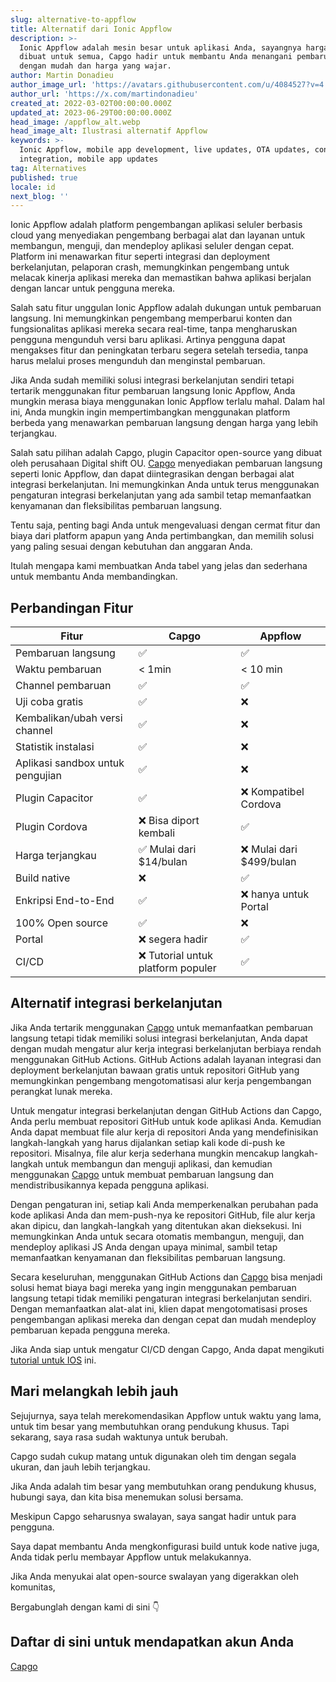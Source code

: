 ```yaml
---
slug: alternative-to-appflow
title: Alternatif dari Ionic Appflow
description: >-
  Ionic Appflow adalah mesin besar untuk aplikasi Anda, sayangnya harganya tidak
  dibuat untuk semua, Capgo hadir untuk membantu Anda menangani pembaruan OTA
  dengan mudah dan harga yang wajar.
author: Martin Donadieu
author_image_url: 'https://avatars.githubusercontent.com/u/4084527?v=4'
author_url: 'https://x.com/martindonadieu'
created_at: 2022-03-02T00:00:00.000Z
updated_at: 2023-06-29T00:00:00.000Z
head_image: /appflow_alt.webp
head_image_alt: Ilustrasi alternatif Appflow
keywords: >-
  Ionic Appflow, mobile app development, live updates, OTA updates, continuous
  integration, mobile app updates
tag: Alternatives
published: true
locale: id
next_blog: ''
---
```

Ionic Appflow adalah platform pengembangan aplikasi seluler berbasis cloud yang menyediakan pengembang berbagai alat dan layanan untuk membangun, menguji, dan mendeploy aplikasi seluler dengan cepat. Platform ini menawarkan fitur seperti integrasi dan deployment berkelanjutan, pelaporan crash, memungkinkan pengembang untuk melacak kinerja aplikasi mereka dan memastikan bahwa aplikasi berjalan dengan lancar untuk pengguna mereka.

Salah satu fitur unggulan Ionic Appflow adalah dukungan untuk pembaruan langsung. Ini memungkinkan pengembang memperbarui konten dan fungsionalitas aplikasi mereka secara real-time, tanpa mengharuskan pengguna mengunduh versi baru aplikasi. Artinya pengguna dapat mengakses fitur dan peningkatan terbaru segera setelah tersedia, tanpa harus melalui proses mengunduh dan menginstal pembaruan.

Jika Anda sudah memiliki solusi integrasi berkelanjutan sendiri tetapi tertarik menggunakan fitur pembaruan langsung Ionic Appflow, Anda mungkin merasa biaya menggunakan Ionic Appflow terlalu mahal. Dalam hal ini, Anda mungkin ingin mempertimbangkan menggunakan platform berbeda yang menawarkan pembaruan langsung dengan harga yang lebih terjangkau.

Salah satu pilihan adalah Capgo, plugin Capacitor open-source yang dibuat oleh perusahaan Digital shift OU. [Capgo](/register/) menyediakan pembaruan langsung seperti Ionic Appflow, dan dapat diintegrasikan dengan berbagai alat integrasi berkelanjutan. Ini memungkinkan Anda untuk terus menggunakan pengaturan integrasi berkelanjutan yang ada sambil tetap memanfaatkan kenyamanan dan fleksibilitas pembaruan langsung.

Tentu saja, penting bagi Anda untuk mengevaluasi dengan cermat fitur dan biaya dari platform apapun yang Anda pertimbangkan, dan memilih solusi yang paling sesuai dengan kebutuhan dan anggaran Anda.

Itulah mengapa kami membuatkan Anda tabel yang jelas dan sederhana untuk membantu Anda membandingkan.

## Perbandingan Fitur

| Fitur | Capgo | Appflow |
| --- | --- | --- |
| Pembaruan langsung | ✅ | ✅ |
| Waktu pembaruan | < 1min | < 10 min |
| Channel pembaruan | ✅ | ✅ |
| Uji coba gratis | ✅ | ❌ |
| Kembalikan/ubah versi channel | ✅ | ❌ |
| Statistik instalasi | ✅ | ❌ |
| Aplikasi sandbox untuk pengujian | ✅ | ❌ |
| Plugin Capacitor | ✅ | ❌ Kompatibel Cordova |
| Plugin Cordova | ❌ Bisa diport kembali | ✅ |
| Harga terjangkau | ✅ Mulai dari $14/bulan | ❌ Mulai dari $499/bulan |
| Build native | ❌ | ✅ |
| Enkripsi End-to-End | ✅ | ❌ hanya untuk Portal |
| 100% Open source | ✅ | ❌ |
| Portal | ❌ segera hadir | ✅ |
| CI/CD | ❌ Tutorial untuk platform populer | ✅ |

## Alternatif integrasi berkelanjutan

Jika Anda tertarik menggunakan [Capgo](https://capgo.app/pricing/) untuk memanfaatkan pembaruan langsung tetapi tidak memiliki solusi integrasi berkelanjutan, Anda dapat dengan mudah mengatur alur kerja integrasi berkelanjutan berbiaya rendah menggunakan GitHub Actions. GitHub Actions adalah layanan integrasi dan deployment berkelanjutan bawaan gratis untuk repositori GitHub yang memungkinkan pengembang mengotomatisasi alur kerja pengembangan perangkat lunak mereka.

Untuk mengatur integrasi berkelanjutan dengan GitHub Actions dan Capgo, Anda perlu membuat repositori GitHub untuk kode aplikasi Anda. Kemudian Anda dapat membuat file alur kerja di repositori Anda yang mendefinisikan langkah-langkah yang harus dijalankan setiap kali kode di-push ke repositori. Misalnya, file alur kerja sederhana mungkin mencakup langkah-langkah untuk membangun dan menguji aplikasi, dan kemudian menggunakan [Capgo](/register/) untuk membuat pembaruan langsung dan mendistribusikannya kepada pengguna aplikasi.

Dengan pengaturan ini, setiap kali Anda memperkenalkan perubahan pada kode aplikasi Anda dan mem-push-nya ke repositori GitHub, file alur kerja akan dipicu, dan langkah-langkah yang ditentukan akan dieksekusi. Ini memungkinkan Anda untuk secara otomatis membangun, menguji, dan mendeploy aplikasi JS Anda dengan upaya minimal, sambil tetap memanfaatkan kenyamanan dan fleksibilitas pembaruan langsung.

Secara keseluruhan, menggunakan GitHub Actions dan [Capgo](/register/) bisa menjadi solusi hemat biaya bagi mereka yang ingin menggunakan pembaruan langsung tetapi tidak memiliki pengaturan integrasi berkelanjutan sendiri. Dengan memanfaatkan alat-alat ini, klien dapat mengotomatisasi proses pengembangan aplikasi mereka dan dengan cepat dan mudah mendeploy pembaruan kepada pengguna mereka.

Jika Anda siap untuk mengatur CI/CD dengan Capgo, Anda dapat mengikuti [tutorial untuk IOS](https://capgo.app/blog/automatic-capacitor-android-build-github-action/) ini.

## Mari melangkah lebih jauh

Sejujurnya, saya telah merekomendasikan Appflow untuk waktu yang lama, untuk tim besar yang membutuhkan orang pendukung khusus.
Tapi sekarang, saya rasa sudah waktunya untuk berubah.

Capgo sudah cukup matang untuk digunakan oleh tim dengan segala ukuran, dan jauh lebih terjangkau.

Jika Anda adalah tim besar yang membutuhkan orang pendukung khusus, hubungi saya, dan kita bisa menemukan solusi bersama.

Meskipun Capgo seharusnya swalayan, saya sangat hadir untuk para pengguna.

Saya dapat membantu Anda mengkonfigurasi build untuk kode native juga, Anda tidak perlu membayar Appflow untuk melakukannya.

Jika Anda menyukai alat open-source swalayan yang digerakkan oleh komunitas,

Bergabunglah dengan kami di sini 👇

## Daftar di sini untuk mendapatkan akun Anda

[Capgo](/register/)
